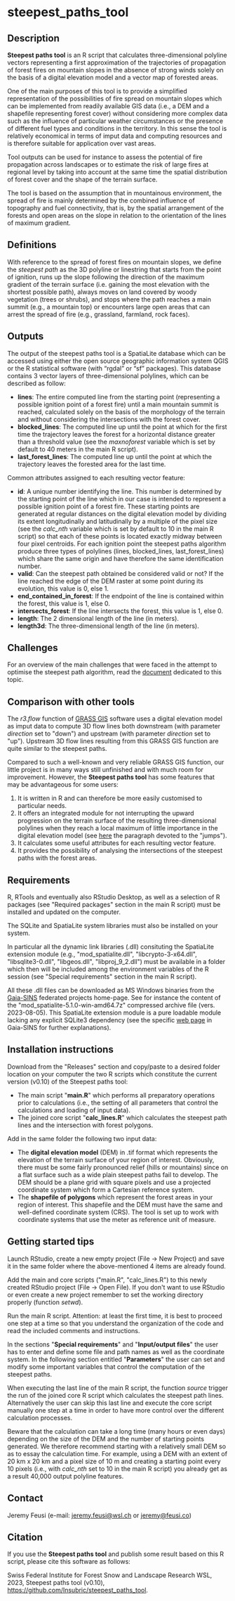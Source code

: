 # steepest_paths_tool

Description
-----------
**Steepest paths tool** is an R script that calculates three-dimensional polyline vectors representing a first approximation of the trajectories of propagation of forest fires on mountain slopes in the absence of strong winds solely on the basis of a digital elevation model and a vector map of forested areas.

One of the main purposes of this tool is to provide a simplified representation of the possibilities of fire spread on mountain slopes which can be implemented from readily available GIS data (i.e., a DEM and a shapefile representing forest cover) without considering more complex data such as the influence of particular weather circumstances or the presence of different fuel types and conditions in the territory.
In this sense the tool is relatively economical in terms of imput data and computing resources and is therefore suitable for application over vast areas. 

Tool outputs can be used for instance to assess the potential of fire propagation across landscapes or to estimate the risk of large fires at regional level by taking into account at the same time the spatial distribution of forest cover and the shape of the terrain surface.

The tool is based on the assumption that in mountainous environment, the spread of fire is mainly determined by the combined influence of topography and fuel connectivity, that is, by the spatial arrangement of the forests and open areas on the slope in relation to the orientation of the lines of maximum gradient.

Definitions
----------------------
With reference to the spread of forest fires on mountain slopes, we define the _steepest path_ as the 3D polyline or linestring that starts from the point of ignition, runs up the slope following the direction of the maximum gradient of the terrain surface (i.e. gaining the most elevation with the shortest possible path), always moves on land covered by woody vegetation (trees or shrubs), and stops where the path reaches a main summit (e.g., a mountain top) or encounters large open areas that can arrest the spread of fire (e.g., grassland, farmland, rock faces).

Outputs
----------------------
The output of the steepest paths tool is a SpatiaLite database which can be accessed using either the open source geographic information system QGIS or the R statistical software (with “rgdal” or “sf” packages).
This database contains 3 vector layers of three-dimensional polylines, which can be described as follow:
* **lines**: The entire computed line from the starting point (representing a possible ignition point of a forest fire) until a main mountain summit is reached, calculated solely on the basis of the morphology of the terrain and without considering the intersections with the forest cover.
* **blocked_lines**: The computed line up until the point at which for the first time the trajectory leaves the forest for a horizontal distance greater than a threshold value (see the _maxnoforest_ variable which is set by default to 40 meters in the main R script).
* **last_forest_lines**: The computed line up until the point at which the trajectory leaves the forested area for the last time.

Common attributes assigned to each resulting vector feature:
* **id**: A unique number identifying the line. This number is determined by the starting point of the line which in our case is intended to represent a possible ignition point of a forest fire. These starting points are generated at regular distances on the digital elevation model by dividing its extent longitudinally and latitudinally by a multiple of the pixel size (see the _calc_nth_ variable which is set by default to 10 in the main R script) so that each of these points is located exactly midway between four pixel centroids. For each ignition point the steepest paths algorithm produce three types of polylines (lines, blocked_lines, last_forest_lines) which share the same origin and have therefore the same identification number.
* **valid**: Can the steepest path obtained be considered valid or not? If the line reached the edge of the DEM raster at some point during its evolution, this value is 0, else 1.
* **end_contained_in_forest**: If the endpoint of the line is contained within the forest, this value is 1, else 0.
* **intersects_forest**: If the line intersects the forest, this value is 1, else 0.
* **length**: The 2 dimensional length of the line (in meters).
* **length3d**: The three-dimensional length of the line (in meters).

Challenges
----------------------
For an overview of the main challenges that were faced in the attempt to optimise the steepest path algorithm, read the [document](https://github.com/Insubric/steepest_paths_tool/blob/master/Challenges.md) dedicated to this topic.

Comparison with other tools
----------------------
The _r3.flow_ function of [GRASS GIS](https://grass.osgeo.org/) software uses a digital elevation model as imput data to compute 3D flow lines both downstream (with parameter _direction_ set to "down") and upstream (with parameter _direction_ set to "up").
Upstream 3D flow lines resulting from this GRASS GIS function are quite similar to the steepest paths.

Compared to such a well-known and very reliable GRASS GIS function, our little project is in many ways still unfinished and with much room for improvement.
However, the **Steepest paths tool** has some features that may be advantageous for some users:
1) It is written in R and can therefore be more easily customised to particular needs.
2) It offers an integrated module for not interrupting the upward progression on the terrain surface of the resulting three-dimensional polylines when they reach a local maximum of little importance in the digital elevation model (see [here](https://github.com/Insubric/steepest_paths_tool/blob/master/Challenges.md) the paragraph devoted to the "jumps").
3) It calculates some useful attributes for each resulting vector feature.
4) It provides the possibility of analysing the intersections of the steepest paths with the forest areas.

Requirements
----------------------
R, RTools and eventually also RStudio Desktop, as well as a selection of R packages (see "Required packages" section in the main R script) must be installed and updated on the computer.

The SQLite and SpatiaLite system libraries must also be installed on your system.

In particular all the dynamic link libraries (.dll) consituting the SpatiaLite extension module (e.g., "mod_spatialite.dll", "libcrypto-3-x64.dll", "libsqlite3-0.dll", "libgeos.dll", "libproj_9_2.dll") must be available in a folder which then will be included among the environment variables of the R session (see "Special requirements" section in the main R script).

All these .dll files can be downloaded as MS Windows binaries from the [Gaia-SINS](https://www.gaia-gis.it/gaia-sins) federated projects home-page.
See for instance the content of the "mod_spatialite-5.1.0-win-amd64.7z" compressed archive file (vers. 2023-08-05). This SpatiaLite extension module is a pure loadable module lacking any explicit SQLite3 dependency (see the specific [web page](https://www.gaia-gis.it/fossil/libspatialite/wiki?name=mod_spatialite) in Gaia-SINS for further explanations). 

Installation instructions
----------------------
Download from the "Releases" section and copy/paste to a desired folder location on your computer the two R scripts which constitute the current version (v0.10) of the Steepest paths tool:
* The main script "**main.R**" which performs all preparatory operations prior to calculations (i.e., the setting of all parameters that control the calculations and loading of input data).
* The joined core script "**calc_lines.R**" which calculates the steepest path lines and the intersection with forest polygons.

Add in the same folder the following two input data:
* The **digital elevation model** (DEM) in .tif format which represents the elevation of the terrain surface of your region of interest. Obviously, there must be some fairly pronounced relief (hills or mountains) since on a flat surface such as a wide plain steepest paths fail to develop. The DEM should be a plane grid with square pixels and use a projected coordinate system which form a Cartesian reference system. 
* The **shapefile of polygons** which represent the forest areas in your region of interest. This shapefile and the DEM must have the same and well-defined coordinate system (CRS). The tool is set up to work with coordinate systems that use the meter as reference unit of measure.

Getting started tips
----------------------
Launch RStudio, create a new empty project (File -> New Project) and save it in the same folder where the above-mentioned 4 items are already found.

Add the main and core scripts ("main.R", "calc_lines.R") to this newly created RStudio project (File -> Open File). If you don't want to use RStudio or even create a new project remember to set the working directory properly (function _setwd_).

Run the main R script. Attention: at least the first time, it is best to proceed one step at a time so that you understand the organization of the code and read the included comments and instructions.

In the sections "**Special requirements**" and "**Input/output files**" the user has to enter and define some file and path names as well as the coordinate system.
In the following section entitled "**Parameters**" the user can set and modify some important variables that control the computation of the steepest paths.

When executing the last line of the main R script, the function _source_ trigger the run of the joined core R script which calculates the steepest path lines. Alternatively the user can skip this last line and execute the core script manually one step at a time in order to have more control over the different calculation processes.

Beware that the calculation can take a long time (many hours or even days) depending on the size of the DEM and the number of starting points generated. We therefore recommend starting with a relatively small DEM so as to essay the calculation time. For example, using a DEM with an extent of 20 km x 20 km and a pixel size of 10 m and creating a starting point every 10 pixels (i.e., with _calc_nth_ set to 10 in the main R script) you already get as a result 40,000 output polyline features.

Contact
----------------------
Jeremy Feusi (e-mail: jeremy.feusi@wsl.ch or jeremy@feusi.co)

Citation
----------------------
If you use the **Steepest paths tool** and publish some result based on this R script, please cite this software as follows:

Swiss Federal Institute for Forest Snow and Landscape Research WSL, 2023, Steepest paths tool (v0.10), https://github.com/Insubric/steepest_paths_tool.

